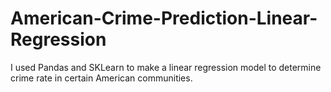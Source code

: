 # American-Crime-Prediction-Linear-Regression

I used Pandas and SKLearn to make a linear regression model to determine crime rate in certain American communities.

